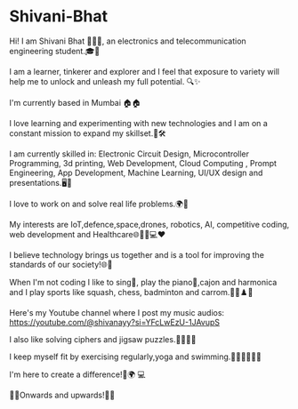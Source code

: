 # Shivani-Bhat

Hi! I am Shivani Bhat 🙋🏻‍♀️, an electronics and telecommunication engineering student.🎓📡

I am a learner, tinkerer and explorer and I feel that exposure to variety will help me to unlock and unleash my full potential. 🔍✨

I'm currently based in Mumbai 🏠🏠

I love learning and experimenting with new technologies and I am on a constant mission to expand my skillset.🚀🛠️

I am currently skilled in: Electronic Circuit Design, Microcontroller Programming, 3d printing, Web Development, Cloud Computing , Prompt Engineering, App Development, 
Machine Learning, UI/UX design and presentations.🖥️🤖

I love to work on and solve real life problems.🌍🧩

My interests are IoT,defence,space,drones, robotics, AI, competitive coding, web development and Healthcare🌐🚁🤖💻❤️

I believe technology brings us together and is a tool for improving the standards of our society!🌐🤝

When I'm not coding I like to sing🎤, play the piano🎹,cajon and harmonica and I play sports like squash, chess, badminton and carrom.🎼🏸♟️🎯

Here's my Youtube channel where I post my music audios: https://youtube.com/@shivanayy?si=YFcLwEzU-1JAvupS

I also like solving ciphers and jigsaw puzzles.🕵🏻‍♀️🧩 

I keep myself fit by exercising regularly,yoga and swimming.🏋️‍♀️🧘‍♀️🏊‍♀️

I'm here to create a difference!🌟🌍 💻

🚀🚀Onwards and upwards!🚀🚀
